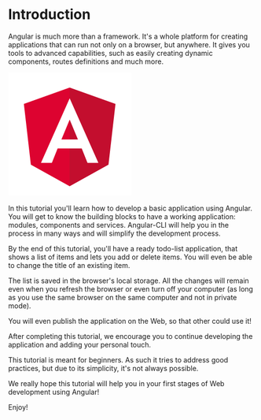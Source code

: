 # Introduction

Angular is much more than a framework. It's a whole platform for creating applications that can run not only on a browser, but anywhere. It gives you tools to advanced capabilities, such as easily creating dynamic components, routes definitions and much more.

![](.gitbook/assets/angular.png)

In this tutorial you'll learn how to develop a basic application using Angular. You will get to know the building blocks to have a working application: modules, components and services. Angular-CLI will help you in the process in many ways and will simplify the development process.

By the end of this tutorial, you'll have a ready todo-list application, that shows a list of items and lets you add or delete items. You will even be able to change the title of an existing item.

The list is saved in the browser's local storage. All the changes will remain even when you refresh the browser or even turn off your computer \(as long as you use the same browser on the same computer and not in private mode\).

You will even publish the application on the Web, so that other could use it!

After completing this tutorial, we encourage you to continue developing the application and adding your personal touch.

This tutorial is meant for beginners. As such it tries to address good practices, but due to its simplicity, it's not always possible.

We really hope this tutorial will help you in your first stages of Web development using Angular!

Enjoy!

